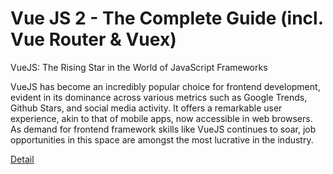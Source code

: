 # Vue JS 2 - The Complete Guide (incl. Vue Router & Vuex)

VueJS: The Rising Star in the World of JavaScript Frameworks

VueJS has become an incredibly popular choice for frontend development, evident in its dominance across various metrics such as Google Trends, Github Stars, and social media activity. It offers a remarkable user experience, akin to that of mobile apps, now accessible in web browsers. As demand for frontend framework skills like VueJS continues to soar, job opportunities in this space are amongst the most lucrative in the industry. 

[Detail](https://eduitfree.com/course/vue-js-2-the-complete-guide-incl-vue-router-vuex)